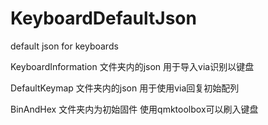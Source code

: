 # KeyboardDefaultJson
default json for keyboards

KeyboardInformation 文件夹内的json 用于导入via识别以键盘

DefaultKeymap 文件夹内的json 用于使用via回复初始配列

BinAndHex 文件夹内为初始固件 使用qmktoolbox可以刷入键盘

